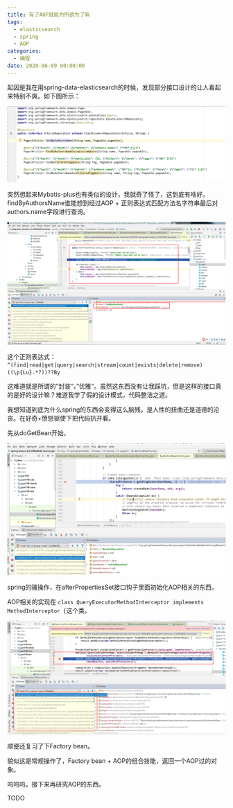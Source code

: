 ```yaml
---
title: 有了AOP就能为所欲为了嘛
tags:
  - elasticsearch
  - spring
  - AOP
categories:
  - 编程
date: 2020-06-09 00:00:00
---
```


起因是我在用spring-data-elasticsearch的时候，发现部分接口设计的让人看起来特别不爽。如下图所示：



![1591718403444](https://raw.githubusercontent.com/DLX4/DLX4.github.io/master/images/1591718403444.png)

突然想起来Mybatis-plus也有类似的设计，我就奇了怪了，这到底有啥好。findByAuthorsName谁能想到经过AOP + 正则表达式匹配方法名字符串最后对authors.name字段进行查询。

![1591718714468](https://raw.githubusercontent.com/DLX4/DLX4.github.io/master/images/1591718714468.png)



这个正则表达式：`^(find|read|get|query|search|stream|count|exists|delete|remove)((\p{Lu}.*?))??By`



这难道就是所谓的”封装“，”优雅“。虽然这东西没有让我踩坑，但是这样的接口真的是好的设计嘛？难道我学了假的设计模式，代码整洁之道。



我想知道到底为什么spring的东西会变得这么脑残，是人性的扭曲还是道德的沦丧。在好奇+愤怒驱使下把代码扒开看。



先从doGetBean开始，

![1591719168810](https://raw.githubusercontent.com/DLX4/DLX4.github.io/master/images/1591719168810.png)



spring的骚操作，在afterPropertiesSet接口钩子里面初始化AOP相关的东西。



AOP相关的实现在 `class QueryExecutorMethodInterceptor implements MethodInterceptor {`这个类。

![1591720710528](https://raw.githubusercontent.com/DLX4/DLX4.github.io/master/images/1591720636740.png)

顺便还复习了下Factory bean。

貌似这是常规操作了，Factory bean + AOP的组合技能，返回一个AOP过的对象。



呜呜呜，接下来再研究AOP的东西。

TODO